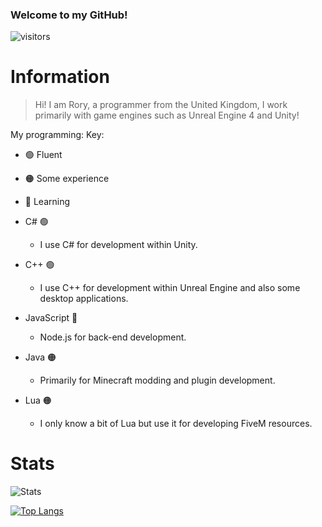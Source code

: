 ### Welcome to my GitHub!

![visitors](https://visitor-badge.laobi.icu/badge?page_id=JustAnother-Programmer)

# Information

> Hi! I am Rory, a programmer from the United Kingdom, I work primarily with game engines such as Unreal Engine 4 and Unity!

My programming:
Key:
- 🟢 Fluent
- 🟠 Some experience
- 🔴 Learning

- C# 🟢
  - I use C# for development within Unity.
- C++ 🟢
  - I use C++ for development within Unreal Engine and also some desktop applications.
- JavaScript 🔴
  - Node.js for back-end development.
- Java 🟠
  - Primarily for Minecraft modding and plugin development.
- Lua 🟠
  - I only know a bit of Lua but use it for developing FiveM resources.

# Stats

![Stats](https://github-readme-stats.vercel.app/api?username=JustAnother-Programmer&theme=tokyonight&show_icons=true)

[![Top Langs](https://github-readme-stats.vercel.app/api/top-langs/?username=JustAnother-Programmer&layout=compact&theme=tokyonight)](https://github.com/JustAnother-Programmer/JustAnother-Programmer)
